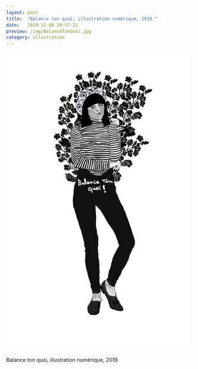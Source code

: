 ```yaml
---
layout: post
title:  "Balance ton quoi, illustration numérique, 2019."
date:   2019-11-08 19:57:21
preview: /img/BalanceTonQuoi.jpg
category: illustration
---
```


![Picture 1](/img/BalanceTonQuoi.jpg) 


Balance ton quoi, illustration numérique, 2019.
